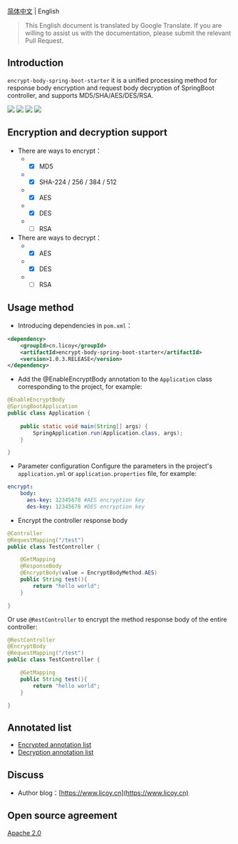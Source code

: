 [简体中文](./README.md) | English
> This English document is translated by Google Translate. If you are willing to assist us with the documentation, please submit the relevant Pull Request.
## Introduction
`encrypt-body-spring-boot-starter` it is a unified processing method for response body encryption and request body decryption of SpringBoot controller, and supports MD5/SHA/AES/DES/RSA.

 [![](https://img.shields.io/github/release/Licoy/encrypt-body-spring-boot-starter.svg)]()
 [![](https://img.shields.io/github/issues/Licoy/encrypt-body-spring-boot-starter.svg)]()
 [![](https://img.shields.io/github/issues-pr/Licoy/encrypt-body-spring-boot-starter.svg)]()
 [![](https://img.shields.io/badge/author-Licoy-ff69b4.svg)]()
## Encryption and decryption support
- There are ways to encrypt：
    - - [x] MD5
    - - [x] SHA-224 / 256 / 384 / 512
    - - [x] AES
    - - [x] DES
    - - [ ] RSA
- There are ways to decrypt：
    - - [x] AES
    - - [x] DES
    - - [ ] RSA
## Usage method
- Introducing dependencies in `pom.xml`：
```xml
<dependency>
    <groupId>cn.licoy</groupId>
    <artifactId>encrypt-body-spring-boot-starter</artifactId>
    <version>1.0.3.RELEASE</version>
</dependency>
```
- Add the @EnableEncryptBody annotation to the `Application` class corresponding to the project, for example:
```java
@EnableEncryptBody
@SpringBootApplication
public class Application {
    
    public static void main(String[] args) {
        SpringApplication.run(Application.class, args);
    }

}
```
- Parameter configuration
Configure the parameters in the project's `application.yml` or `application.properties` file, for example:
```yaml
encrypt:  
    body:
      aes-key: 12345678 #AES encryption key
      des-key: 12345678 #DES encryption key
```
- Encrypt the controller response body
```java
@Controller
@RequestMapping("/test")
public class TestController {

    @GetMapping
    @ResponseBody
    @EncryptBody(value = EncryptBodyMethod.AES)
    public String test(){
        return "hello world";
    }

}
```
Or use `@RestController` to encrypt the method response body of the entire controller:
```java
@RestController
@EncryptBody
@RequestMapping("/test")
public class TestController {

    @GetMapping
    public String test(){
        return "hello world";
    }

}
```
## Annotated list
- [Encrypted annotation list](https://github.com/Licoy/encrypt-body-spring-boot-starter/wiki/加密注解一览表)
- [Decryption annotation list](https://github.com/Licoy/encrypt-body-spring-boot-starter/wiki/解密注解一览表)
## Discuss

- Author blog：[https://www.licoy.cn](https://www.licoy.cn)
## Open source agreement
[Apache 2.0](/LICENSE)
